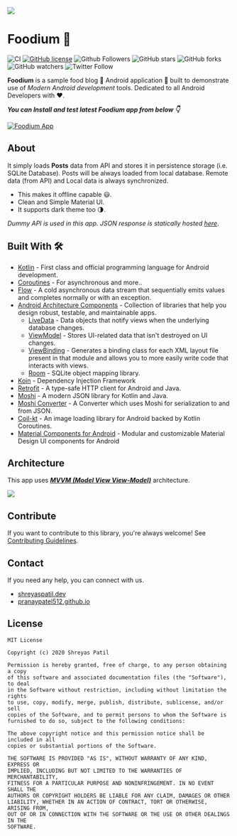 ![](media/FoodiumHeader.png)

# Foodium 🍲 

![CI](https://github.com/PatilShreyas/Foodium/workflows/CI/badge.svg?branch=master)
[![GitHub license](https://img.shields.io/badge/License-MIT-blue.svg)](LICENSE)
![Github Followers](https://img.shields.io/github/followers/pranaypatel512?label=Follow&style=social)
![GitHub stars](https://img.shields.io/github/stars/pranaypatel512/Foodium?style=social)
![GitHub forks](https://img.shields.io/github/forks/pranaypatel512/Foodium?style=social)
![GitHub watchers](https://img.shields.io/github/watchers/pranaypatel512/Foodium?style=social)
![Twitter Follow](https://img.shields.io/twitter/follow/pranaypatel_?label=Follow&style=social)

**Foodium** is a sample food blog 🍲 Android application 📱 built to demonstrate use of *Modern Android development* tools. Dedicated to all Android Developers with ❤️. 

***You can Install and test latest Foodium app from below 👇***

[![Foodium App](https://img.shields.io/badge/Foodium🍲-APK-red.svg?style=for-the-badge)](https://github.com/pranaypatel512/Foodium/raw/master/apk/Foodium.apk)


## About
It simply loads **Posts** data from API and stores it in persistence storage (i.e. SQLite Database). Posts will be always loaded from local database. Remote data (from API) and Local data is always synchronized. 
- This makes it offline capable 😃. 
- Clean and Simple Material UI.
- It supports dark theme too 🌗.

*Dummy API is used in this app. JSON response is statically hosted [here](https://patilshreyas.github.io/DummyFoodiumApi/api/posts/)*.

## Built With 🛠
- [Kotlin](https://kotlinlang.org/) - First class and official programming language for Android development.
- [Coroutines](https://kotlinlang.org/docs/reference/coroutines-overview.html) - For asynchronous and more..
- [Flow](https://kotlin.github.io/kotlinx.coroutines/kotlinx-coroutines-core/kotlinx.coroutines.flow/-flow/) - A cold asynchronous data stream that sequentially emits values and completes normally or with an exception.
- [Android Architecture Components](https://developer.android.com/topic/libraries/architecture) - Collection of libraries that help you design robust, testable, and maintainable apps.
  - [LiveData](https://developer.android.com/topic/libraries/architecture/livedata) - Data objects that notify views when the underlying database changes.
  - [ViewModel](https://developer.android.com/topic/libraries/architecture/viewmodel) - Stores UI-related data that isn't destroyed on UI changes. 
  - [ViewBinding](https://developer.android.com/topic/libraries/view-binding) - Generates a binding class for each XML layout file present in that module and allows you to more easily write code that interacts with views.
  - [Room](https://developer.android.com/topic/libraries/architecture/room) - SQLite object mapping library.
- [Koin](https://insert-koin.io) - Dependency Injection Framework
- [Retrofit](https://square.github.io/retrofit/) - A type-safe HTTP client for Android and Java.
- [Moshi](https://github.com/square/moshi) - A modern JSON library for Kotlin and Java.
- [Moshi Converter](https://github.com/square/retrofit/tree/master/retrofit-converters/moshi) - A Converter which uses Moshi for serialization to and from JSON.
- [Coil-kt](https://coil-kt.github.io/coil/) - An image loading library for Android backed by Kotlin Coroutines.
- [Material Components for Android](https://github.com/material-components/material-components-android) - Modular and customizable Material Design UI components for Android

## Architecture
This app uses [***MVVM (Model View View-Model)***](https://developer.android.com/jetpack/docs/guide#recommended-app-arch) architecture.

![](https://developer.android.com/topic/libraries/architecture/images/final-architecture.png)


## Contribute
If you want to contribute to this library, you're always welcome!
See [Contributing Guidelines](CONTRIBUTING.md). 

## Contact
If you need any help, you can connect with us.

* [shreyaspatil.dev](https://shreyaspatil.dev)
* [pranaypatel512.github.io](https://pranaypatel512.github.io/)

## License
```
MIT License

Copyright (c) 2020 Shreyas Patil

Permission is hereby granted, free of charge, to any person obtaining a copy
of this software and associated documentation files (the "Software"), to deal
in the Software without restriction, including without limitation the rights
to use, copy, modify, merge, publish, distribute, sublicense, and/or sell
copies of the Software, and to permit persons to whom the Software is
furnished to do so, subject to the following conditions:

The above copyright notice and this permission notice shall be included in all
copies or substantial portions of the Software.

THE SOFTWARE IS PROVIDED "AS IS", WITHOUT WARRANTY OF ANY KIND, EXPRESS OR
IMPLIED, INCLUDING BUT NOT LIMITED TO THE WARRANTIES OF MERCHANTABILITY,
FITNESS FOR A PARTICULAR PURPOSE AND NONINFRINGEMENT. IN NO EVENT SHALL THE
AUTHORS OR COPYRIGHT HOLDERS BE LIABLE FOR ANY CLAIM, DAMAGES OR OTHER
LIABILITY, WHETHER IN AN ACTION OF CONTRACT, TORT OR OTHERWISE, ARISING FROM,
OUT OF OR IN CONNECTION WITH THE SOFTWARE OR THE USE OR OTHER DEALINGS IN THE
SOFTWARE.
```
